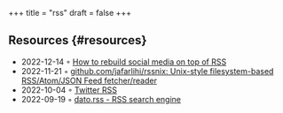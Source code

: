 +++
title = "rss"
draft = false
+++

## Resources {#resources}

-   2022-12-14 ◦ [How to rebuild social media on top of RSS](https://tfos.co/p/rebuild-social-media/)
-   2022-11-21 ◦ [github.com/jafarlihi/rssnix: Unix-style filesystem-based RSS/Atom/JSON Feed fetcher/reader](https://github.com/jafarlihi/rssnix)
-   2022-10-04 ◦ [Twitter RSS](https://www.fivefilters.org/2021/twitter-rss/)
-   2022-09-19 ◦ [dato.rss - RSS search engine](https://datorss.com/)
